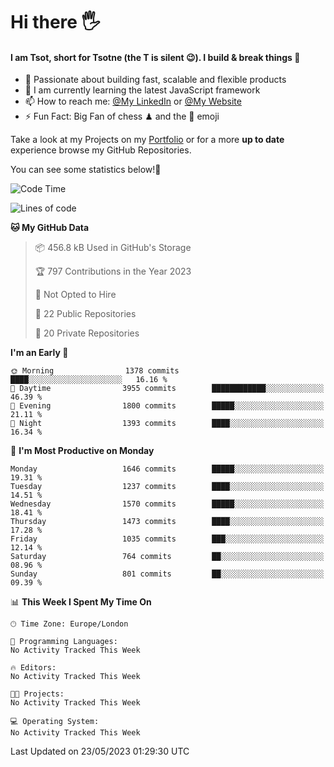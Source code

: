 # Hi there :raised_hand_with_fingers_splayed:
#### I am Tsot, short for Tsotne (the T is silent :wink:). I build & break things :space_invader:
- :telescope: Passionate about building fast, scalable and flexible products
- :seedling: I am currently learning the latest JavaScript framework 
- :mailbox: How to reach me: [@My LinkedIn](https://www.linkedin.com/in/tsotne-gvadzabia/) or [@My Website](https://tsotne.co.uk/contact)
- :zap: Fun Fact: Big Fan of chess ♟ and the 👾 emoji

Take a look at my Projects on my [Portfolio](https://tsotne.co.uk/) or for a more **up to date** experience browse my GitHub Repositories.

You can see some statistics below!:space_invader:
<!--START_SECTION:waka-->
![Code Time](http://img.shields.io/badge/Code%20Time-761%20hrs%202%20mins-blue)

![Lines of code](https://img.shields.io/badge/From%20Hello%20World%20I%27ve%20Written-5.0%20million%20lines%20of%20code-blue)

**🐱 My GitHub Data** 

> 📦 456.8 kB Used in GitHub's Storage 
 > 
> 🏆 797 Contributions in the Year 2023
 > 
> 🚫 Not Opted to Hire
 > 
> 📜 22 Public Repositories 
 > 
> 🔑 20 Private Repositories 
 > 
**I'm an Early 🐤** 

```text
🌞 Morning                1378 commits        ████░░░░░░░░░░░░░░░░░░░░░   16.16 % 
🌆 Daytime                3955 commits        ████████████░░░░░░░░░░░░░   46.39 % 
🌃 Evening                1800 commits        █████░░░░░░░░░░░░░░░░░░░░   21.11 % 
🌙 Night                  1393 commits        ████░░░░░░░░░░░░░░░░░░░░░   16.34 % 
```
📅 **I'm Most Productive on Monday** 

```text
Monday                   1646 commits        █████░░░░░░░░░░░░░░░░░░░░   19.31 % 
Tuesday                  1237 commits        ████░░░░░░░░░░░░░░░░░░░░░   14.51 % 
Wednesday                1570 commits        █████░░░░░░░░░░░░░░░░░░░░   18.41 % 
Thursday                 1473 commits        ████░░░░░░░░░░░░░░░░░░░░░   17.28 % 
Friday                   1035 commits        ███░░░░░░░░░░░░░░░░░░░░░░   12.14 % 
Saturday                 764 commits         ██░░░░░░░░░░░░░░░░░░░░░░░   08.96 % 
Sunday                   801 commits         ██░░░░░░░░░░░░░░░░░░░░░░░   09.39 % 
```


📊 **This Week I Spent My Time On** 

```text
🕑︎ Time Zone: Europe/London

💬 Programming Languages: 
No Activity Tracked This Week

🔥 Editors: 
No Activity Tracked This Week

🐱‍💻 Projects: 
No Activity Tracked This Week

💻 Operating System: 
No Activity Tracked This Week
```


 Last Updated on 23/05/2023 01:29:30 UTC
<!--END_SECTION:waka-->
